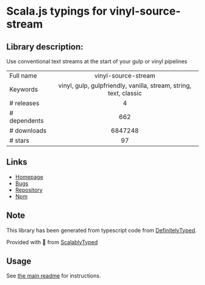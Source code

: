 
# Scala.js typings for vinyl-source-stream


## Library description:
Use conventional text streams at the start of your gulp or vinyl pipelines

|                    |                 |
| ------------------ | :-------------: |
| Full name          | vinyl-source-stream |
| Keywords           | vinyl, gulp, gulpfriendly, vanilla, stream, string, text, classic |
| # releases         | 4 |
| # dependents       | 662 |
| # downloads        | 6847248 |
| # stars            | 97 |

## Links
- [Homepage](https://github.com/hughsk/vinyl-source-stream)
- [Bugs](https://github.com/hughsk/vinyl-source-stream/issues)
- [Repository](https://github.com/hughsk/vinyl-source-stream)
- [Npm](https://www.npmjs.com/package/vinyl-source-stream)
    


## Note
This library has been generated from typescript code from [DefinitelyTyped](https://definitelytyped.org).

Provided with :purple_heart: from [ScalablyTyped](https://github.com/oyvindberg/ScalablyTyped)

## Usage
See [the main readme](../../readme.md) for instructions.


